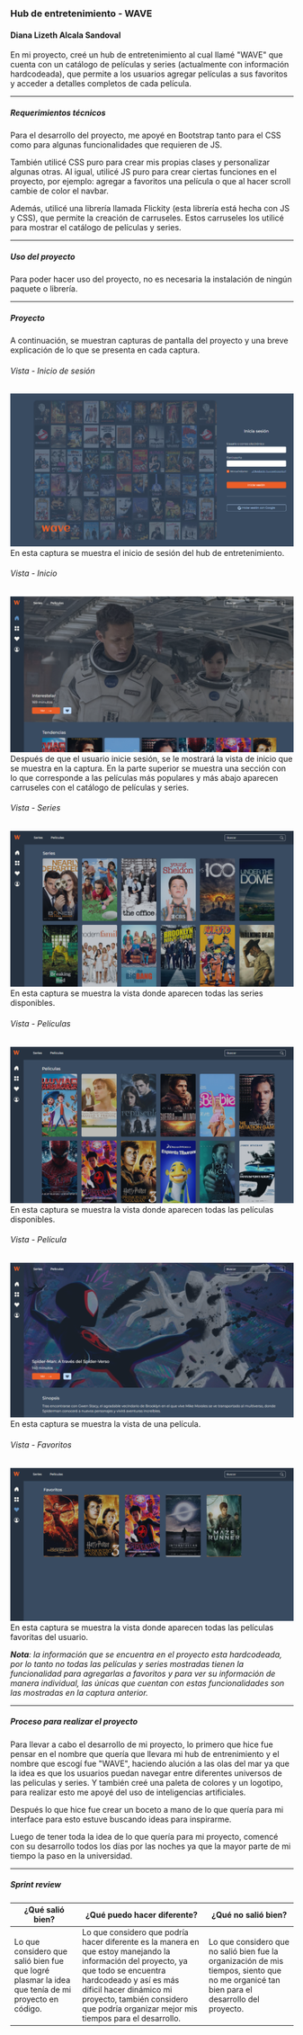 ### Hub de entretenimiento - WAVE

#### Diana Lizeth Alcala Sandoval

En mi proyecto, creé un hub de entretenimiento al cual llamé "WAVE" que cuenta con un catálogo de películas y series (actualmente con información hardcodeada), que permite a los usuarios agregar películas a sus favoritos y acceder a detalles completos de cada película.

---

##### Requerimientos técnicos

Para el desarrollo del proyecto, me apoyé en Bootstrap tanto para el CSS como para algunas funcionalidades que requieren de JS.

También utilicé CSS puro para crear mis propias clases y personalizar algunas otras. Al igual, utilicé JS puro para crear ciertas funciones en el proyecto, por ejemplo: agregar a favoritos una película o que al hacer scroll cambie de color el navbar.

Además, utilicé una librería llamada Flickity (esta librería está hecha con JS y CSS), que permite la creación de carruseles. Estos carruseles los utilicé para mostrar el catálogo de películas y series.

---

##### Uso del proyecto

Para poder hacer uso del proyecto, no es necesaria la instalación de ningún paquete o librería.

---

##### Proyecto

A continuación, se muestran capturas de pantalla del proyecto y una breve explicación de lo que se presenta en cada captura.

###### Vista - Inicio de sesión

![Markdown logo](documentation/login.png)
En esta captura se muestra el inicio de sesión del hub de entretenimiento.

###### Vista - Inicio

![Markdown logo](documentation/home.png)
Después de que el usuario inicie sesión, se le mostrará la vista de inicio que se muestra en la captura. En la parte superior se muestra una sección con lo que corresponde a las películas más populares y más abajo aparecen carruseles con el catálogo de películas y series.

###### Vista - Series

![Markdown logo](documentation/series.png)
En esta captura se muestra la vista donde aparecen todas las series disponibles.

###### Vista - Películas

![Markdown logo](documentation/movies.png)
En esta captura se muestra la vista donde aparecen todas las películas disponibles.

###### Vista - Película

![Markdown logo](documentation/movie.png)
En esta captura se muestra la vista de una película.

###### Vista - Favoritos

![Markdown logo](documentation/favorites.png)
En esta captura se muestra la vista donde aparecen todas las películas favoritas del usuario.

_**Nota**: la información que se encuentra en el proyecto esta hardcodeada, por lo tanto no todas las películas y series mostradas tienen la funcionalidad para agregarlas a favoritos y para ver su información de manera individual, las únicas que cuentan con estas funcionalidades son las mostradas en la captura anterior._

---

##### Proceso para realizar el proyecto

Para llevar a cabo el desarrollo de mi proyecto, lo primero que hice fue pensar en el nombre que quería que llevara mi hub de entrenimiento y el nombre que escogí fue "WAVE", haciendo alución a las olas del mar ya que la idea es que los usuarios puedan navegar entre diferentes universos de las peliculas y series. Y también creé una paleta de colores y un logotipo, para realizar esto me apoyé del uso de inteligencias artificiales.

Después lo que hice fue crear un boceto a mano de lo que quería para mi interface para esto estuve buscando ideas para inspirarme.

Luego de tener toda la idea de lo que quería para mi proyecto, comencé con su desarrollo todos los días por las noches ya que la mayor parte de mi tiempo la paso en la universidad.

---

##### Sprint review

| ¿Qué salió bien?                                                                                  | ¿Qué puedo hacer diferente?                                                                                                                                                                                                                                                     | ¿Qué no salió bien?                                                                                                                        |
| ------------------------------------------------------------------------------------------------- | ------------------------------------------------------------------------------------------------------------------------------------------------------------------------------------------------------------------------------------------------------------------------------- | ------------------------------------------------------------------------------------------------------------------------------------------ |
| Lo que considero que salió bien fue que logré plasmar la idea que tenía de mi proyecto en código. | Lo que considero que podría hacer diferente es la manera en que estoy manejando la información del proyecto, ya que todo se encuentra hardcodeado y así es más díficil hacer dinámico mi proyecto, también considero que podría organizar mejor mis tiempos para el desarrollo. | Lo que considero que no salió bien fue la organización de mis tiempos, siento que no me organicé tan bien para el desarrollo del proyecto. |
